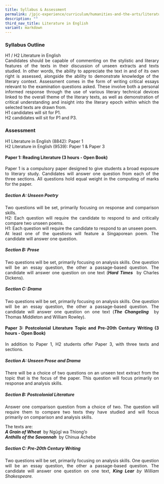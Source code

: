 ```yaml
---
title: Syllabus & Assessment
permalink: /jpjc-experience/curriculum/humanities-and-the-arts/literature/syllabus-and-assessment/
description: ""
third_nav_title: Literature in English
variant: markdown
---
```

<h3><strong>Syllabus Outline</strong></h3>
<div align="justify">
<p>
H1 / H2 Literature in English<br>
Candidates should be capable of commenting on the stylistic and literary features of the texts in their discussion of unseen extracts and texts studied. In other words, the ability to appreciate the text in and of its own right is assessed, alongside the ability to demonstrate knowledge of the literary context. Assessment comes in the form of writing critical essays relevant to the examination questions asked. These involve both a personal informed response through the use of various literary technical devices linked to the overall theme of the literary texts, as well as demonstration of critical understanding and insight into the literary epoch within which the selected texts are drawn from.<br>
H1 candidates will sit for P1.<br>
H2 candidates will sit for P1 and P3.</p>

<h3><strong>Assessment</strong></h3>
<p>
H1 Literature in English (8842): Paper 1<br>
H2 Literature in English (9539): Paper 1 &amp; Paper 3<br></p>
<h4><strong>Paper 1: Reading Literature (3 hours - Open Book)</strong></h4>
<p>
Paper 1 is a compulsory paper designed to give students a broad exposure to literary study. Candidates will answer one question from each of the three sections. All questions hold equal weight in the computing of marks for the paper.</p>

<h5><strong>Section A: Unseen Poetry</strong></h5>
<p>
Two questions will be set, primarily focusing on response and comparison skills.<br>
H2: Each question will require the candidate to respond to and critically compare two unseen poems.<br>
H1: Each question will require the candidate to respond to an unseen poem.<br>
At least one of the questions will feature a Singaporean poem. The candidate will answer one question.</p>

<h5><strong>Section B: Prose</strong></h5>
<p>
Two questions will be set, primarily focusing on analysis skills. One question will be an essay question, the other a passage-based question. The candidate will answer one question on one text (<i><strong>Hard Times</strong></i>&nbsp; by Charles Dickens).</p>

<h5><strong>Section C: Drama</strong></h5>
<p>Two questions will be set, primarily focusing on analysis skills. One question will be an essay question, the other a passage-based question. The candidate will answer one question on one text (<i><strong>The Changeling</strong></i>&nbsp; by Thomas Middleton and William Rowley).</p>

<h4><strong>Paper 3: Postcolonial Literature Topic and Pre-20th Century Writing (3 hours - Open Book)</strong></h4>
<p>In addition to Paper 1, H2 students offer Paper 3, with three texts and sections.

</p><h5><strong>Section A: Unseen Prose and Drama</strong></h5>
<p>There will be a choice of two questions on an unseen text extract from the topic that is the focus of the paper. This question will focus primarily on response and analysis skills.</p>

<h5><strong>Section B: Postcolonial Literature</strong></h5>
<p>Answer one comparison question from a choice of two. The question will require them to compare two texts they have studied and will focus primarily on comparison and analysis skills.</p>
	
<p>The texts are:<br>
<i><strong>A Grain of Wheat</strong></i>&nbsp; by Ngũgĩ wa Thiong’o<br>
<i><strong>Anthills of the Savannah</strong></i>&nbsp; by Chinua Achebe	</p>

<h5><strong>Section C: Pre-20th Century Writing</strong></h5>
<p>Two questions will be set, primarily focusing on analysis skills. One question will be an essay question, the other a passage-based question. The candidate will answer one question on one text, <i><strong>King Lear<i></i></strong><i> by William Shakespeare.</i></i></p></div>